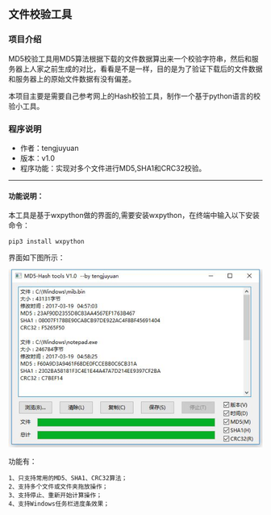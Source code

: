 ## 文件校验工具
### 项目介绍
MD5校验工具用MD5算法根据下载的文件数据算出来一个校验字符串，然后和服务器上人家之前生成的对比，看看是不是一样，目的是为了验证下载后的文件数据和服务器上的原始文件数据有没有偏差。

本项目主要是需要自己参考网上的Hash校验工具，制作一个基于python语言的校验小工具。

### 程序说明
- 作者：tengjuyuan
- 版本：v1.0
- 程序功能：实现对多个文件进行MD5,SHA1和CRC32校验。
---
#### 功能说明：
本工具是基于wxpython做的界面的,需要安装wxpython，在终端中输入以下安装命令：
```
pip3 install wxpython
```

界面如下图所示：

![MD5_Hash](MD5_Hash_1.jpg)

功能有：

    1、只支持常用的MD5、SHA1、CRC32算法；
    2、支持多个文件或文件夹拖放操作；
    3、支持停止、重新开始计算操作；
    4、支持Windows任务栏进度条效果；